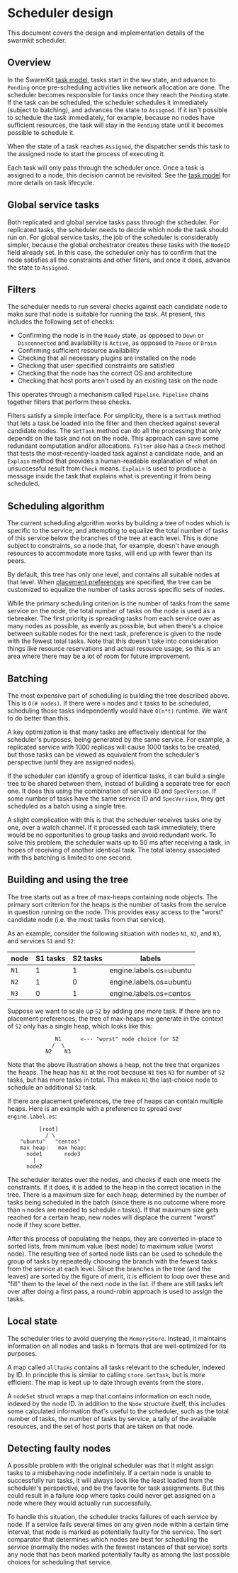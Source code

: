 # Scheduler design

This document covers the design and implementation details of the swarmkit
scheduler.

## Overview

In the SwarmKit [task model](task_model.md), tasks start in the `New` state,
and advance to `Pending` once pre-scheduling activities like network allocation
are done. The scheduler becomes responsible for tasks once they reach the
`Pending` state. If the task can be scheduled, the scheduler schedules it
immediately (subject to batching), and advances the state to `Assigned`. If it
isn't possible to schedule the task immediately, for example, because no nodes
have sufficient resources, the task will stay in the `Pending` state until it
becomes possible to schedule it.

When the state of a task reaches `Assigned`, the dispatcher sends this task to
the assigned node to start the process of executing it.

Each task will only pass through the scheduler once. Once a task is assigned to
a node, this decision cannot be revisited. See the [task model](task_model.md)
for more details on task lifecycle.

## Global service tasks

Both replicated and global service tasks pass through the scheduler. For
replicated tasks, the scheduler needs to decide which node the task should run
on. For global service tasks, the job of the scheduler is considerably simpler,
because the global orchestrator creates these tasks with the `NodeID` field
already set. In this case, the scheduler only has to confirm that the node
satisfies all the constraints and other filters, and once it does, advance the
state to `Assigned`.

## Filters

The scheduler needs to run several checks against each candidate node to make
sure that node is suitable for running the task. At present, this includes the
following set of checks:

- Confirming the node is in the `Ready` state, as opposed to `Down` or
  `Disconnected` and availability is `Active`, as opposed to `Pause` or
  `Drain`
- Confirming sufficient resource availability
- Checking that all necessary plugins are installed on the node
- Checking that user-specified constraints are satisfied
- Checking that the node has the correct OS and architecture
- Checking that host ports aren't used by an existing task on the node

This operates through a mechanism called `Pipeline`. `Pipeline` chains together
filters that perform these checks.

Filters satisfy a simple interface. For simplicity, there is a `SetTask` method
that lets a task be loaded into the filter and then checked against several
candidate nodes. The `SetTask` method can do all the processing that only
depends on the task and not on the node. This approach can save some redundant
computation and/or allocations. `Filter` also has a `Check` method that tests
the most-recently-loaded task against a candidate node, and an `Explain` method
that provides a human-readable explanation of what an unsuccessful result from
`Check` means. `Explain` is used to produce a message inside the task that
explains what is preventing it from being scheduled.

## Scheduling algorithm

The current scheduling algorithm works by building a tree of nodes which is
specific to the service, and attempting to equalize the total number of tasks
of this service below the branches of the tree at each level. This is done
subject to constraints, so a node that, for example, doesn't have enough
resources to accommodate more tasks, will end up with fewer than its peers.

By default, this tree has only one level, and contains all suitable nodes at
that level. When [placement preferences](topology.md) are specified, the tree
can be customized to equalize the number of tasks across specific sets of
nodes.

While the primary scheduling criterion is the number of tasks from the same
service on the node, the total number of tasks on the node is used as a
tiebreaker. The first priority is spreading tasks from each service over as many
nodes as possible, as evenly as possible, but when there's a choice between
suitable nodes for the next task, preference is given to the node with the
fewest total tasks. Note that this doesn't take into consideration things like
resource reservations and actual resource usage, so this is an area where there
may be a lot of room for future improvement.

## Batching

The most expensive part of scheduling is building the tree described above. This
is `O(# nodes)`. If there were `n` nodes and `t` tasks to be scheduled,
scheduling those tasks independently would have `O(n*t)` runtime. We want to do
better than this.

A key optimization is that many tasks are effectively identical for the
scheduler's purposes, being generated by the same service. For example, a
replicated service with 1000 replicas will cause 1000 tasks to be created, but
those tasks can be viewed as equivalent from the scheduler's perspective (until
they are assigned nodes).

If the scheduler can identify a group of identical tasks, it can build a single
tree to be shared between them, instead of building a separate tree for each
one. It does this using the combination of service ID and `SpecVersion`. If
some number of tasks have the same service ID and `SpecVersion`, they get
scheduled as a batch using a single tree.

A slight complication with this is that the scheduler receives tasks one by one,
over a watch channel. If it processed each task immediately, there would be no
opportunities to group tasks and avoid redundant work. To solve this problem,
the scheduler waits up to 50 ms after receiving a task, in hopes of receiving of
another identical task. The total latency associated with this batching is
limited to one second.

## Building and using the tree

The tree starts out as a tree of max-heaps containing node objects. The primary
sort criterion for the heaps is the number of tasks from the service in
question running on the node. This provides easy access to the "worst"
candidate node (i.e. the most tasks from that service).

As an example, consider the following situation with nodes `N1`, `N2`, and `N3`,
and services `S1` and `S2`:

| node | S1 tasks | S2 tasks |       labels            |  
|------|----------|----------|-------------------------|
| `N1` |     1    |     1    | engine.labels.os=ubuntu |
| `N2` |     1    |     0    | engine.labels.os=ubuntu |
| `N3` |     0    |     1    | engine.labels.os=centos | 

Suppose we want to scale up `S2` by adding one more task. If there are no
placement preferences, the tree of max-heaps we generate in the context of `S2`
only has a single heap, which looks like this:

```
               N1      <--- "worst" node choice for S2
              /  \
            N2    N3
```

Note that the above illustration shows a heap, not the tree that organizes the
heaps. The heap has `N1` at the root because `N1` ties `N3` for number of `S2`
tasks, but has more tasks in total. This makes `N1` the last-choice node to
schedule an additional `S2` task.

If there are placement preferences, the tree of heaps can contain multiple
heaps. Here is an example with a preference to spread over `engine.label.os`:

```
          [root]
            / \
    "ubuntu"   "centos"
    max heap:   max heap:
      node1       node3
        |
      node2
```

The scheduler iterates over the nodes, and checks if each one meets the
constraints. If it does, it is added to the heap in the correct location in the
tree. There is a maximum size for each heap, determined by the number of tasks
being scheduled in the batch (since there is no outcome where more than `n`
nodes are needed to schedule `n` tasks). If that maximum size gets reached for
a certain heap, new nodes will displace the current "worst" node if they score
better.

After this process of populating the heaps, they are converted in-place to
sorted lists, from minimum value (best node) to maximum value (worst node). The
resulting tree of sorted node lists can be used to schedule the group of tasks
by repeatedly choosing the branch with the fewest tasks from the service at
each level. Since the branches in the tree (and the leaves) are sorted by the
figure of merit, it is efficient to loop over these and "fill" them to the
level of the next node in the list. If there are still tasks left over after
doing a first pass, a round-robin approach is used to assign the tasks.

## Local state

The scheduler tries to avoid querying the `MemoryStore`. Instead, it maintains
information on all nodes and tasks in formats that are well-optimized for its
purposes.

A map called `allTasks` contains all tasks relevant to the scheduler, indexed by
ID. In principle this is similar to calling `store.GetTask`, but is more
efficient. The map is kept up to date through events from the store.

A `nodeSet` struct wraps a map that contains information on each node, indexed
by the node ID. In addition to the `Node` structure itself, this includes some
calculated information that's useful to the scheduler, such as the total number
of tasks, the number of tasks by service, a tally of the available resources,
and the set of host ports that are taken on that node.

## Detecting faulty nodes

A possible problem with the original scheduler was that it might assign tasks to
a misbehaving node indefinitely. If a certain node is unable to successfully run
tasks, it will always look like the least loaded from the scheduler's
perspective, and be the favorite for task assignments. But this could result in
a failure loop where tasks could never get assigned on a node where they would
actually run successfully.

To handle this situation, the scheduler tracks failures of each service by node.
If a service fails several times on any given node within a certain time
interval, that node is marked as potentially faulty for the service. The sort
comparator that determines which nodes are best for scheduling the service
(normally the nodes with the fewest instances of that service) sorts any node
that has been marked potentially faulty as among the last possible choices for
scheduling that service.
